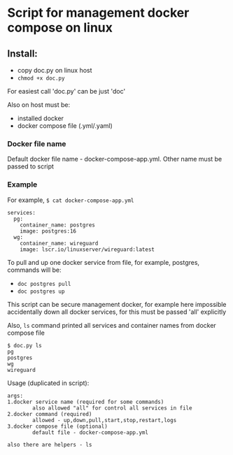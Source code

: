 # Script for management docker compose on linux

## Install:
- copy doc.py on linux host
- `chmod +x doc.py`

For easiest call 'doc.py' can be just 'doc'

Also on host must be:
- installed docker
- docker compose file (.yml/.yaml)

### Docker file name
Default docker file name - docker-compose-app.yml. Other name must be passed to script

### Example
For example, `$ cat docker-compose-app.yml`
```
services:
  pg:
    container_name: postgres
    image: postgres:16
  wg:
    container_name: wireguard
    image: lscr.io/linuxserver/wireguard:latest
```
To pull and up one docker service from file, for example, postgres, commands will be:
- `doc postgres pull`
- `doc postgres up`

This script can be secure management docker, for example here impossible accidentally down all docker services, for this must be passed 'all' explicitly 

Also, `ls` command printed all services and container names from docker compose file

```
$ doc.py ls
pg
postgres
wg
wireguard
```

Usage (duplicated in script):
```
args:
1.docker service name (required for some commands)
        also allowed "all" for control all services in file
2.docker command (required)
        allowed - up,down,pull,start,stop,restart,logs
3.docker compose file (optional)
        default file - docker-compose-app.yml

also there are helpers - ls
```
